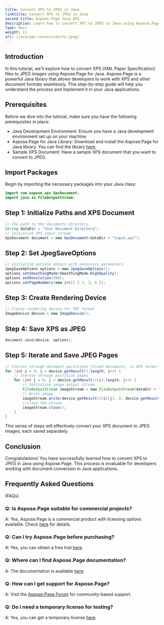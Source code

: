 ```yaml
---
title: Convert XPS to JPEG in Java
linktitle: Convert XPS to JPEG in Java
second_title: Aspose.Page Java API
description: Learn how to convert XPS to JPEG in Java using Aspose.Page. A comprehensive guide with step-by-step instructions for seamless integration.
type: docs
weight: 11
url: /java/xps-conversion/to-jpeg/
---
```

## Introduction
In this tutorial, we'll explore how to convert XPS (XML Paper Specification) files to JPEG images using Aspose.Page for Java. Aspose.Page is a powerful Java library that allows developers to work with XPS and other document formats seamlessly. This step-by-step guide will help you understand the process and implement it in your Java applications.
## Prerequisites
Before we dive into the tutorial, make sure you have the following prerequisites in place:
- Java Development Environment: Ensure you have a Java development environment set up on your machine.
- Aspose.Page for Java Library: Download and install the Aspose.Page for Java library. You can find the library [here](https://releases.aspose.com/page/java/).
- Sample XPS Document: Have a sample XPS document that you want to convert to JPEG.
## Import Packages
Begin by importing the necessary packages into your Java class:
```java
import com.aspose.xps.XpsDocument;
import java.io.FileOutputStream;
```
## Step 1: Initialize Paths and XPS Document
```java
// The path to the documents directory.
String dataDir = "Your Document Directory";
// Initialize XPS input stream
XpsDocument document = new XpsDocument(dataDir + "input.xps");
```
## Step 2: Set JpegSaveOptions
```java
// Initialize options object with necessary parameters.
JpegSaveOptions options = new JpegSaveOptions();
options.setSmoothingMode(SmoothingMode.HighQuality);
options.setResolution(300);
options.setPageNumbers(new int[] { 1, 2, 6 });
```
## Step 3: Create Rendering Device
```java
// Create rendering device for PDF format
ImageDevice device = new ImageDevice();
```
## Step 4: Save XPS as JPEG
```java
document.save(device, options);
```
## Step 5: Iterate and Save JPEG Pages
```java
// Iterate through document partitions (fixed documents, in XPS terms)
for (int i = 0; i < device.getResult().length; i++) {
    // Iterate through partition pages
    for (int j = 0; j < device.getResult()[i].length; j++) {
        // Initialize image output stream
        FileOutputStream imageStream = new FileOutputStream(dataDir + "XPStoJPEG" + "_" + (i + 1) + "_" + (j + 1) + ".jpeg");
        // Write image
        imageStream.write(device.getResult()[i][j], 0, device.getResult()[i][j].length);
        //close the stream
        imageStream.close();
    }
}
```
This series of steps will effectively convert your XPS document to JPEG images, each saved separately.
## Conclusion
Congratulations! You have successfully learned how to convert XPS to JPEG in Java using Aspose.Page. This process is invaluable for developers working with document conversion in Java applications.
## Frequently Asked Questions
 (FAQs)
### Q: Is Aspose.Page suitable for commercial projects?
A: Yes, Aspose.Page is a commercial product with licensing options available. Check [here](https://purchase.aspose.com/buy) for details.
### Q: Can I try Aspose.Page before purchasing?
A: Yes, you can obtain a free trial [here](https://releases.aspose.com/).
### Q: Where can I find Aspose.Page documentation?
A: The documentation is available [here](https://reference.aspose.com/page/java/).
### Q: How can I get support for Aspose.Page?
A: Visit the [Aspose.Page Forum](https://forum.aspose.com/c/page/39) for community-based support.
### Q: Do I need a temporary license for testing?
A: Yes, you can get a temporary license [here](https://purchase.aspose.com/temporary-license/).
